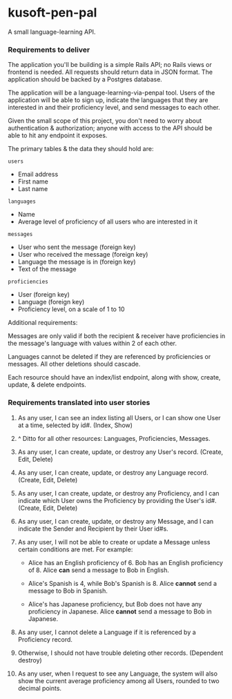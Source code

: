 # kusoft-pen-pal

A small language-learning API. 

### Requirements to deliver

The application you'll be building is a simple Rails API; no Rails views or frontend is needed. All requests should return data in JSON format. The application should be backed by a Postgres database.

The application will be a language-learning-via-penpal tool. Users of the application will be able to sign up, indicate the languages that they are interested in and their proficiency level, and send messages to each other.

Given the small scope of this project, you don't need to worry about authentication & authorization; anyone with access to the API should be able to hit any endpoint it exposes.

The primary tables & the data they should hold are:

`users`
 - Email address
 - First name
 - Last name

`languages`
 - Name
 - Average level of proficiency of all users who are interested in it

`messages`
 - User who sent the message (foreign key)
 - User who received the message (foreign key)
 - Language the message is in (foreign key)
 - Text of the message

`proficiencies`
 - User (foreign key)
 - Language (foreign key)
 - Proficiency level, on a scale of 1 to 10

Additional requirements:

Messages are only valid if both the recipient & receiver have proficiencies in the message's language with values within 2 of each other.

Languages cannot be deleted if they are referenced by proficiencies or messages. All other deletions should cascade.

Each resource should have an index/list endpoint, along with show, create, update, & delete endpoints.

### Requirements translated into user stories

1. As any user, I can see an index listing all Users, or I can show one User at a time, selected by id#. (Index, Show)

2. ^ Ditto for all other resources: Languages, Proficiencies, Messages.

3. As any user, I can create, update, or destroy any User's record. (Create, Edit, Delete)

4. As any user, I can create, update, or destroy any Language record. (Create, Edit, Delete)

5. As any user, I can create, update, or destroy any Proficiency, and I can indicate which User owns the Proficiency by providing the User's id#. (Create, Edit, Delete)

6. As any user, I can create, update, or destroy any Message, and I can indicate the Sender and Recipient by their User id#s.

7. As any user, I will not be able to create or update a Message unless certain conditions are met. For example:

    * Alice has an English proficiency of 6. Bob has an English proficiency of 8. Alice **can** send a message to Bob in English.

    * Alice's Spanish is 4, while Bob's Spanish is 8. Alice **cannot** send a message to Bob in Spanish.

    * Alice's has Japanese proficiency, but Bob does not have any proficiency in Japanese. Alice **cannot** send a message to Bob in Japanese. 

8. As any user, I cannot delete a Language if it is referenced by a Proficiency record. 

9. Otherwise, I should not have trouble deleting other records. (Dependent destroy)

10. As any user, when I request to see any Language, the system will also show the current average proficiency among all Users, rounded to two decimal points.